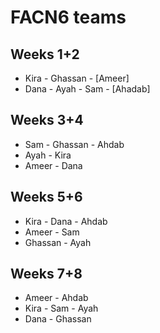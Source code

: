 # FACN6 teams

## Weeks 1+2
- Kira - Ghassan - [Ameer] 
- Dana - Ayah - Sam - [Ahadab]

## Weeks 3+4
- Sam - Ghassan - Ahdab
- Ayah - Kira
- Ameer - Dana

## Weeks 5+6
- Kira - Dana - Ahdab
- Ameer - Sam
- Ghassan - Ayah

## Weeks 7+8
- Ameer - Ahdab
- Kira - Sam - Ayah
- Dana - Ghassan
